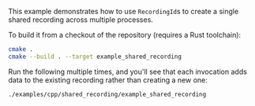 <!--[metadata]
title = "Shared recording"
-->


<picture>
  <img src="https://static.rerun.io/shared_recording/c3da85f1d4c158b8c7afb6bd3278db000b58049d/full.png" alt="">
  <source media="(max-width: 480px)" srcset="https://static.rerun.io/shared_recording/c3da85f1d4c158b8c7afb6bd3278db000b58049d/480w.png">
  <source media="(max-width: 768px)" srcset="https://static.rerun.io/shared_recording/c3da85f1d4c158b8c7afb6bd3278db000b58049d/768w.png">
  <source media="(max-width: 1024px)" srcset="https://static.rerun.io/shared_recording/c3da85f1d4c158b8c7afb6bd3278db000b58049d/1024w.png">
  <source media="(max-width: 1200px)" srcset="https://static.rerun.io/shared_recording/c3da85f1d4c158b8c7afb6bd3278db000b58049d/1200w.png">
</picture>

This example demonstrates how to use `RecordingId`s to create a single shared recording across multiple processes.

To build it from a checkout of the repository (requires a Rust toolchain):
```bash
cmake .
cmake --build . --target example_shared_recording
```

Run the following multiple times, and you'll see that each invocation adds data to the existing recording rather than creating a new one:
```bash
./examples/cpp/shared_recording/example_shared_recording
```
